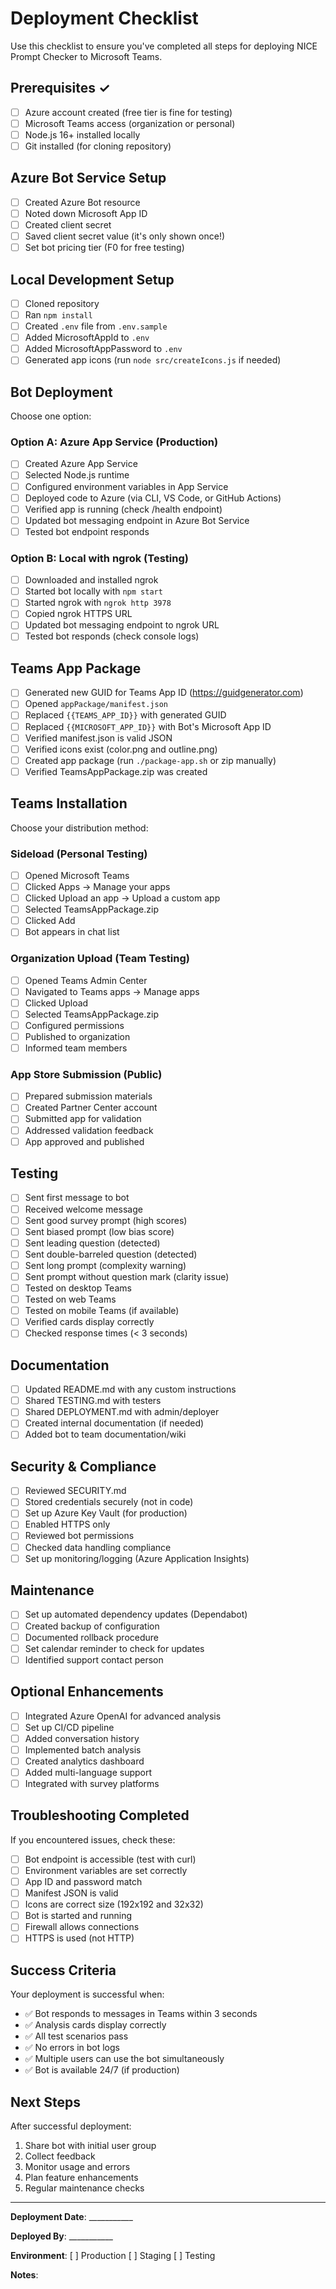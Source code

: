 # Deployment Checklist

Use this checklist to ensure you've completed all steps for deploying NICE Prompt Checker to Microsoft Teams.

## Prerequisites ✓

- [ ] Azure account created (free tier is fine for testing)
- [ ] Microsoft Teams access (organization or personal)
- [ ] Node.js 16+ installed locally
- [ ] Git installed (for cloning repository)

## Azure Bot Service Setup

- [ ] Created Azure Bot resource
- [ ] Noted down Microsoft App ID
- [ ] Created client secret
- [ ] Saved client secret value (it's only shown once!)
- [ ] Set bot pricing tier (F0 for free testing)

## Local Development Setup

- [ ] Cloned repository
- [ ] Ran `npm install`
- [ ] Created `.env` file from `.env.sample`
- [ ] Added MicrosoftAppId to `.env`
- [ ] Added MicrosoftAppPassword to `.env`
- [ ] Generated app icons (run `node src/createIcons.js` if needed)

## Bot Deployment

Choose one option:

### Option A: Azure App Service (Production)
- [ ] Created Azure App Service
- [ ] Selected Node.js runtime
- [ ] Configured environment variables in App Service
- [ ] Deployed code to Azure (via CLI, VS Code, or GitHub Actions)
- [ ] Verified app is running (check /health endpoint)
- [ ] Updated bot messaging endpoint in Azure Bot Service
- [ ] Tested bot endpoint responds

### Option B: Local with ngrok (Testing)
- [ ] Downloaded and installed ngrok
- [ ] Started bot locally with `npm start`
- [ ] Started ngrok with `ngrok http 3978`
- [ ] Copied ngrok HTTPS URL
- [ ] Updated bot messaging endpoint to ngrok URL
- [ ] Tested bot responds (check console logs)

## Teams App Package

- [ ] Generated new GUID for Teams App ID (https://guidgenerator.com)
- [ ] Opened `appPackage/manifest.json`
- [ ] Replaced `{{TEAMS_APP_ID}}` with generated GUID
- [ ] Replaced `{{MICROSOFT_APP_ID}}` with Bot's Microsoft App ID
- [ ] Verified manifest.json is valid JSON
- [ ] Verified icons exist (color.png and outline.png)
- [ ] Created app package (run `./package-app.sh` or zip manually)
- [ ] Verified TeamsAppPackage.zip was created

## Teams Installation

Choose your distribution method:

### Sideload (Personal Testing)
- [ ] Opened Microsoft Teams
- [ ] Clicked Apps → Manage your apps
- [ ] Clicked Upload an app → Upload a custom app
- [ ] Selected TeamsAppPackage.zip
- [ ] Clicked Add
- [ ] Bot appears in chat list

### Organization Upload (Team Testing)
- [ ] Opened Teams Admin Center
- [ ] Navigated to Teams apps → Manage apps
- [ ] Clicked Upload
- [ ] Selected TeamsAppPackage.zip
- [ ] Configured permissions
- [ ] Published to organization
- [ ] Informed team members

### App Store Submission (Public)
- [ ] Prepared submission materials
- [ ] Created Partner Center account
- [ ] Submitted app for validation
- [ ] Addressed validation feedback
- [ ] App approved and published

## Testing

- [ ] Sent first message to bot
- [ ] Received welcome message
- [ ] Sent good survey prompt (high scores)
- [ ] Sent biased prompt (low bias score)
- [ ] Sent leading question (detected)
- [ ] Sent double-barreled question (detected)
- [ ] Sent long prompt (complexity warning)
- [ ] Sent prompt without question mark (clarity issue)
- [ ] Tested on desktop Teams
- [ ] Tested on web Teams
- [ ] Tested on mobile Teams (if available)
- [ ] Verified cards display correctly
- [ ] Checked response times (< 3 seconds)

## Documentation

- [ ] Updated README.md with any custom instructions
- [ ] Shared TESTING.md with testers
- [ ] Shared DEPLOYMENT.md with admin/deployer
- [ ] Created internal documentation (if needed)
- [ ] Added bot to team documentation/wiki

## Security & Compliance

- [ ] Reviewed SECURITY.md
- [ ] Stored credentials securely (not in code)
- [ ] Set up Azure Key Vault (for production)
- [ ] Enabled HTTPS only
- [ ] Reviewed bot permissions
- [ ] Checked data handling compliance
- [ ] Set up monitoring/logging (Azure Application Insights)

## Maintenance

- [ ] Set up automated dependency updates (Dependabot)
- [ ] Created backup of configuration
- [ ] Documented rollback procedure
- [ ] Set calendar reminder to check for updates
- [ ] Identified support contact person

## Optional Enhancements

- [ ] Integrated Azure OpenAI for advanced analysis
- [ ] Set up CI/CD pipeline
- [ ] Added conversation history
- [ ] Implemented batch analysis
- [ ] Created analytics dashboard
- [ ] Added multi-language support
- [ ] Integrated with survey platforms

## Troubleshooting Completed

If you encountered issues, check these:

- [ ] Bot endpoint is accessible (test with curl)
- [ ] Environment variables are set correctly
- [ ] App ID and password match
- [ ] Manifest JSON is valid
- [ ] Icons are correct size (192x192 and 32x32)
- [ ] Bot is started and running
- [ ] Firewall allows connections
- [ ] HTTPS is used (not HTTP)

## Success Criteria

Your deployment is successful when:

- ✅ Bot responds to messages in Teams within 3 seconds
- ✅ Analysis cards display correctly
- ✅ All test scenarios pass
- ✅ No errors in bot logs
- ✅ Multiple users can use the bot simultaneously
- ✅ Bot is available 24/7 (if production)

## Next Steps

After successful deployment:

1. Share bot with initial user group
2. Collect feedback
3. Monitor usage and errors
4. Plan feature enhancements
5. Regular maintenance checks

---

**Deployment Date**: ___________

**Deployed By**: ___________

**Environment**: [ ] Production [ ] Staging [ ] Testing

**Notes**:
